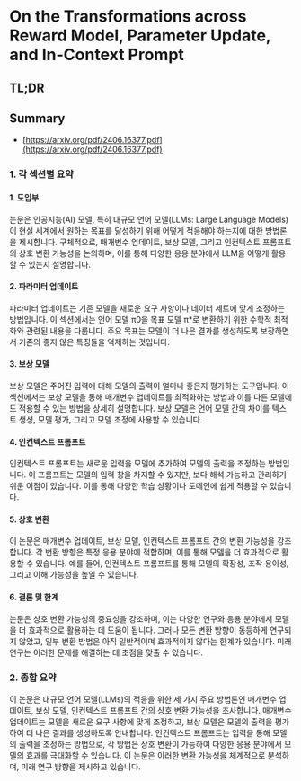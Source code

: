 # On the Transformations across Reward Model, Parameter Update, and In-Context Prompt
## TL;DR
## Summary
- [https://arxiv.org/pdf/2406.16377.pdf](https://arxiv.org/pdf/2406.16377.pdf)

### 1. 각 섹션별 요약

#### 1. 도입부
논문은 인공지능(AI) 모델, 특히 대규모 언어 모델(LLMs: Large Language Models)이 현실 세계에서 원하는 목표를 달성하기 위해 어떻게 적응해야 하는지에 대한 방법론을 제시합니다. 구체적으로, 매개변수 업데이트, 보상 모델, 그리고 인컨텍스트 프롬프트의 상호 변환 가능성을 논의하며, 이를 통해 다양한 응용 분야에서 LLM을 어떻게 활용할 수 있는지 설명합니다.

#### 2. 파라미터 업데이트
파라미터 업데이트는 기존 모델을 새로운 요구 사항이나 데이터 세트에 맞게 조정하는 방법입니다. 이 섹션에서는 언어 모델 π0을 목표 모델 π*로 변환하기 위한 수학적 최적화와 관련된 내용을 다룹니다. 주요 목표는 모델이 더 나은 결과를 생성하도록 보장하면서 기존의 좋지 않은 특징들을 억제하는 것입니다.

#### 3. 보상 모델
보상 모델은 주어진 입력에 대해 모델의 출력이 얼마나 좋은지 평가하는 도구입니다. 이 섹션에서는 보상 모델을 통해 매개변수 업데이트를 최적화하는 방법과 이를 다른 모델에도 적용할 수 있는 방법을 상세히 설명합니다. 보상 모델은 언어 모델 간의 차이를 텍스트 생성, 모델 평가, 그리고 모델 조정에 사용할 수 있습니다.

#### 4. 인컨텍스트 프롬프트
인컨텍스트 프롬프트는 새로운 입력을 모델에 추가하여 모델의 출력을 조정하는 방법입니다. 이 프롬프트는 모델의 입력 창을 차지할 수 있지만, 보다 해석 가능하고 관리하기 쉬운 이점이 있습니다. 이를 통해 다양한 학습 상황이나 도메인에 쉽게 적용할 수 있습니다.

#### 5. 상호 변환
이 논문은 매개변수 업데이트, 보상 모델, 인컨텍스트 프롬프트 간의 변환 가능성을 강조합니다. 각 변환 방향은 특정 응용 분야에 적합하며, 이를 통해 모델을 더 효과적으로 활용할 수 있습니다. 예를 들어, 인컨텍스트 프롬프트를 통해 모델의 확장성, 조작 용이성, 그리고 이해 가능성을 높일 수 있습니다.

#### 6. 결론 및 한계
논문은 상호 변환 가능성의 중요성을 강조하며, 이는 다양한 연구와 응용 분야에서 모델을 더 효과적으로 활용하는 데 도움이 됩니다. 그러나 모든 변환 방향이 동등하게 연구되지 않았고, 일부 변환 방법은 아직 일반적이며 효과적이지 않다는 한계가 있습니다. 미래 연구는 이러한 문제를 해결하는 데 초점을 맞출 수 있습니다.

### 2. 종합 요약
이 논문은 대규모 언어 모델(LLMs)의 적응을 위한 세 가지 주요 방법론인 매개변수 업데이트, 보상 모델, 인컨텍스트 프롬프트 간의 상호 변환 가능성을 조사합니다. 매개변수 업데이트는 모델을 새로운 요구 사항에 맞게 조정하고, 보상 모델은 모델의 출력을 평가하여 더 나은 결과를 생성하도록 안내합니다. 인컨텍스트 프롬프트는 입력을 통해 모델의 출력을 조정하는 방법으로, 각 방법은 상호 변환이 가능하여 다양한 응용 분야에서 모델의 효과를 극대화할 수 있습니다. 이 논문은 이러한 변환 가능성을 체계적으로 분석하며, 미래 연구 방향을 제시하고 있습니다.